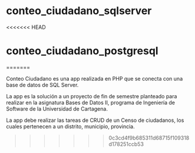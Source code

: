 # conteo_ciudadano_sqlserver
<<<<<<< HEAD
# conteo_ciudadano_postgresql
=======


Conteo Ciudadano es una app realizada en PHP que se conecta con una base de datos de SQL Server.

La app es la solución a un proyecto de fin de semestre planteado para realizar en la asignatura Bases de Datos II, programa de Ingeniería de Software de la Universidad de Cartagena.

La app debe realizar las tareas de CRUD de un Censo de ciudadanos, los cuales pertenecen a un distrito, municipio, provincia.
>>>>>>> 0c3cd4f9b685311d68715f109318d178251ccb53

